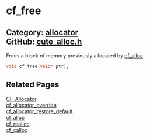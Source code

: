 [](../header.md ':include')

# cf_free

Category: [allocator](/api_reference?id=allocator)  
GitHub: [cute_alloc.h](https://github.com/RandyGaul/cute_framework/blob/master/include/cute_alloc.h)  
---

Frees a block of memory previously allocated by [cf_alloc](/allocator/cf_alloc.md).

```cpp
void cf_free(void* ptr);
```

## Related Pages

[CF_Allocator](/allocator/cf_allocator.md)  
[cf_allocator_override](/allocator/cf_allocator_override.md)  
[cf_allocator_restore_default](/allocator/cf_allocator_restore_default.md)  
[cf_alloc](/allocator/cf_alloc.md)  
[cf_realloc](/allocator/cf_realloc.md)  
[cf_calloc](/allocator/cf_calloc.md)  
